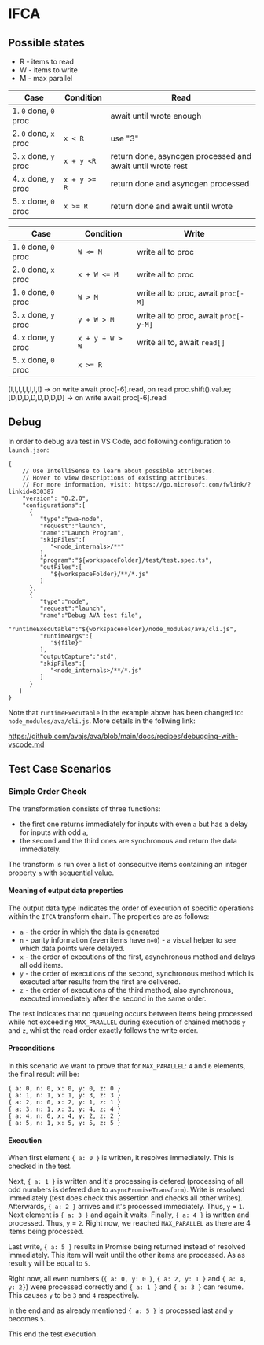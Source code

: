 # IFCA

## Possible states

-   R - items to read
-   W - items to write
-   M - max parallel

| Case                  | Condition    | Read                                                       |
| --------------------- | ------------ | ---------------------------------------------------------- |
| 1. `0` done, `0` proc |              | await until wrote enough                                   |
| 2. `0` done, `x` proc | `x < R`      | use "3"                                                    |
| 3. `x` done, `y` proc | `x + y <R`   | return done, asyncgen processed and await until wrote rest |
| 4. `x` done, `y` proc | `x + y >= R` | return done and asyncgen processed                         |
| 5. `x` done, `0` proc | `x >= R`     | return done and await until wrote                          |

| Case                  | Condition       | Write                                 |
| --------------------- | --------------- | ------------------------------------- |
| 1. `0` done, `0` proc | `W <= M`        | write all to proc                     |
| 2. `0` done, `x` proc | `x + W <= M`    | write all to proc                     |
| 1. `0` done, `0` proc | `W > M`         | write all to proc, await `proc[-M]`   |
| 3. `x` done, `y` proc | `y + W > M`     | write all to proc, await `proc[-y-M]` |
| 4. `x` done, `y` proc | `x + y + W > W` | write all to, await `read[]`          |
| 5. `x` done, `0` proc | `x >= R`        |                                       |

[I,I,I,I,I,I,I,I] -> on write await proc[-6].read, on read proc.shift().value;
[D,D,D,D,D,D,D,D] -> on write await proc[-6].read

## Debug

In order to debug ava test in VS Code, add following configuration to `launch.json`:

```
{
    // Use IntelliSense to learn about possible attributes.
    // Hover to view descriptions of existing attributes.
    // For more information, visit: https://go.microsoft.com/fwlink/?linkid=830387
    "version": "0.2.0",
    "configurations":[
      {
         "type":"pwa-node",
         "request":"launch",
         "name":"Launch Program",
         "skipFiles":[
            "<node_internals>/**"
         ],
         "program":"${workspaceFolder}/test/test.spec.ts",
         "outFiles":[
            "${workspaceFolder}/**/*.js"
         ]
      },
      {
         "type":"node",
         "request":"launch",
         "name":"Debug AVA test file",
         "runtimeExecutable":"${workspaceFolder}/node_modules/ava/cli.js",
         "runtimeArgs":[
            "${file}"
         ],
         "outputCapture":"std",
         "skipFiles":[
            "<node_internals>/**/*.js"
         ]
      }
   ]
}
```

Note that `runtimeExecutable` in the example above has been changed to: `node_modules/ava/cli.js`. More details in the follwing link:

https://github.com/avajs/ava/blob/main/docs/recipes/debugging-with-vscode.md

## Test Case Scenarios

### Simple Order Check

The transformation consists of three functions:
- the first one returns immediately for inputs with even `a` but has a delay  for inputs with odd `a`,
- the second and the third ones are synchronous and return the data immediately.

The transform is run over a list of consecuitve items containing an integer property `a` with sequential value.

#### Meaning of output data properties

The output data type indicates the order of execution of specific operations within the `IFCA` transform chain. The properties are as follows:

* `a` - the order in which the data is generated
* `n` - parity information (even items have `n=0`) - a visual helper to see which data points were delayed.
* `x` - the order of executions of the first, asynchronous method and delays all odd items.
* `y` - the order of executions of the second, synchronous method which is executed after results from the first are delivered.
* `z` - the order of executions of the third method, also synchronous, executed immediately after the second in the same order.


The test indicates that no queueing occurs between items being processed while not exceeding `MAX_PARALLEL` during execution of chained methods `y` and `z`, whilst the read order exactly follows the write order.

#### Preconditions

In this scenario we want to prove that for `MAX_PARALLEL`: `4` and `6` elements, the final result will be:

```
{ a: 0, n: 0, x: 0, y: 0, z: 0 }
{ a: 1, n: 1, x: 1, y: 3, z: 3 }
{ a: 2, n: 0, x: 2, y: 1, z: 1 }
{ a: 3, n: 1, x: 3, y: 4, z: 4 }
{ a: 4, n: 0, x: 4, y: 2, z: 2 }
{ a: 5, n: 1, x: 5, y: 5, z: 5 }
```

#### Execution

When first element `{ a: 0 }` is written, it resolves immediately. This is checked in the test.

Next, `{ a: 1 }` is written and it's processing is defered (processing of all odd numbers is defered due to `asyncPromiseTransform`). Write is resolved immediately (test does check this assertion and checks all other writes).
Afterwards, `{ a: 2 }` arrives and it's processed immediately. Thus, `y` = `1`.
Next element is `{ a: 3 }` and again it waits.
Finally, `{ a: 4 }` is written and processed. Thus, `y` = `2`. Right now, we reached `MAX_PARALLEL` as there are 4 items being processed.

Last write, `{ a: 5 }` results in Promise being returned instead of resolved immediately. This item will wait until the other items are processed. As as result `y` will be equal to `5`.

Right now, all even numbers (`{ a: 0, y: 0 }`, `{ a: 2, y: 1 }` and `{ a: 4, y: 2}`) were processed correctly and `{ a: 1 }` and `{ a: 3 }` can resume. This causes `y` to be `3` and `4` respectively.

In the end and as already mentioned `{ a: 5 }` is processed last and `y` becomes `5`.

This end the test execution.

